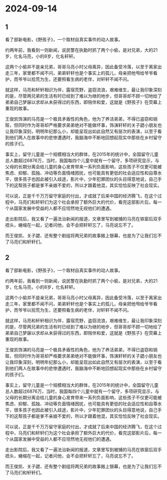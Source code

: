# 2024-09-14

## 1


看了部新电影，《野孩子》，一个取材自真实事件的动人故事。

约两年前，我看到一则新闻，说民警在执勤时抓了两个小偷，是对兄弟，大的21岁，化名马亮，小的8岁，化名轩轩。

这两个小偷并不是亲兄弟，哥哥马亮小时父母离异，因此备受冷落，以至于离家出走三年，家里都不闻不问，弟弟轩轩也是个事实上的孤儿，母亲把他甩给爷爷看护，而爷爷以拾荒为生，还要照看生病的老伴，对轩轩不闻不问。

就这样，马亮和轩轩相识为伴，露宿荒野，盗窃流浪，艰难维生，最让我印象深刻的是，尽管两兄弟的生活有时已经到了难以为继的地步，但哥哥却不顾一切地给了弟弟自己梦寐以求却从未获得过的东西，即陪伴和爱，这就是《野孩子》在荧幕上重现的故事。

王俊凯饰演的马亮是一个极具矛盾性的角色，他为了养活弟弟，不得已盗窃和销赃，但同时作为哥哥却严格要求弟弟绝对不能做坏事，饰演轩轩的关子勰小朋友也让我印象深刻，明明年纪那么小，却能呈现出如此自然又有层次的表演，以至于看到他们两人在故事中的悲惨遭遇时，我脑海中不断地回想起现实中那些在乡村留守的孩子们。

事实上，留守儿童是一个规模相当大的群体，在2015年的统计中，全国留守儿童总人数超过6876万，当时，我国每四个儿童中就有一个留守，多项研究显示，与父母的长期分离会给儿童的身心发育带来一系列负面影响，这些孩子不仅更可能被焦虑、抑郁、孤独、冲动等负面情绪困扰，也可能具有更低的社会适应性和自尊水平，很多孩子也因此被引入歧途，影片中，少年犯罪团伙的头目得意地说，自己手下的这帮孩子都是爹不亲娘不爱的，所以才跟着他混，其实恰恰反映了社会现实。

可以说，正是千千万万留守家庭的付出，才成就了后来中国的经济腾飞，在这个过程中，马亮们和轩轩们为这个社会承担了额外巨大的代价，看完这部影片后，每一个从国家发展中受益的人都不应坦然地无视他们的遭遇。

走出影院后，我又看了一遍法治新闻的报道，文章里写到被捕的马亮在铁窗后双手捂头，蜷缩在一起，记者问他，会不会把轩轩忘了，马亮说忘不了。

而王俊凯、关子勰、还有整个剧组将两兄弟的故事搬上银幕，也是为了让我们忘不了马亮们和轩轩们。






## 2


看了部新电影，《野孩子》，一个取材自真实事件的动人故事。

约两年前，我看到一则新闻，说民警在执勤时抓了两个小偷，是对兄弟，大的21岁，化名马亮，小的8岁，化名轩轩。

这两个小偷并不是亲兄弟，哥哥马亮小时父母离异，因此备受冷落，以至于离家出走三年，家里都不闻不问，弟弟轩轩也是个事实上的孤儿，母亲把他甩给爷爷看护，而爷爷以拾荒为生，还要照看生病的老伴，对轩轩不闻不问。

就这样，马亮和轩轩相识为伴，露宿荒野，盗窃流浪，艰难维生，最让我印象深刻的是，尽管两兄弟的生活有时已经到了难以为继的地步，但哥哥却不顾一切地给了弟弟自己梦寐以求却从未获得过的东西，即陪伴和爱，这就是《野孩子》在荧幕上重现的故事。

王俊凯饰演的马亮是一个极具矛盾性的角色，他为了养活弟弟，不得已盗窃和销赃，但同时作为哥哥却严格要求弟弟绝对不能做坏事，饰演轩轩的关子勰小朋友也让我印象深刻，明明年纪那么小，却能呈现出如此自然又有层次的表演，以至于看到他们两人在故事中的悲惨遭遇时，我脑海中不断地回想起现实中那些在乡村留守的孩子们。

事实上，留守儿童是一个规模相当大的群体，在2015年的统计中，全国留守儿童总人数超过6876万，当时，我国每四个儿童中就有一个留守，多项研究显示，与父母的长期分离会给儿童的身心发育带来一系列负面影响，这些孩子不仅更可能被焦虑、抑郁、孤独、冲动等负面情绪困扰，也可能具有更低的社会适应性和自尊水平，很多孩子也因此被引入歧途，影片中，少年犯罪团伙的头目得意地说，自己手下的这帮孩子都是爹不亲娘不爱的，所以才跟着他混，其实恰恰反映了社会现实。

可以说，正是千千万万留守家庭的付出，才成就了后来中国的经济腾飞，在这个过程中，马亮们和轩轩们为这个社会承担了额外巨大的代价，看完这部影片后，每一个从国家发展中受益的人都不应坦然地无视他们的遭遇。

走出影院后，我又看了一遍法治新闻的报道，文章里写到被捕的马亮在铁窗后双手捂头，蜷缩在一起，记者问他，会不会把轩轩忘了，马亮说忘不了。

而王俊凯、关子勰、还有整个剧组将两兄弟的故事搬上银幕，也是为了让我们忘不了马亮们和轩轩们。






